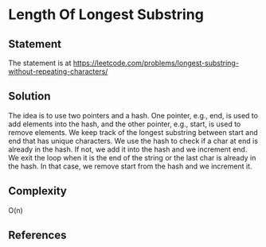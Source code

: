 # Length Of Longest Substring
## Statement
The statement is at https://leetcode.com/problems/longest-substring-without-repeating-characters/

## Solution
The idea is to use two pointers and a hash. One pointer, e.g., end, is used to add elements into the hash, and the other pointer, e.g., start, is used to remove elements. We keep track of the longest substring between start and end that has unique characters. We use the hash to check if a char at end is already in the hash. If not, we add it into the hash and we increment end. We exit the loop when it is the end of the string or the last char is already in the hash. In that case, we remove start from the hash and we increment it.
 
## Complexity
O(n)

## References
